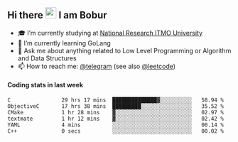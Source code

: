 ## Hi there <img src="https://media.giphy.com/media/hvRJCLFzcasrR4ia7z/giphy.gif" width="25px" height="25px"> I am Bobur

- :mortar_board: I’m currently studying at [National Research ITMO University](https://itmo.ru/)
- :seedling: I’m currently learning GoLang
- :speech_balloon: Ask me about anything related to Low Level Programming or Algorithm and Data Structures
- :mailbox: How to reach me: [@telegram](https://t.me/octoant) (see also [@leetcode](https://leetcode.com/octoant/))    

#### Coding stats in last week

<!--START_SECTION:waka-->

```text
C                29 hrs 17 mins  ██████████████▓░░░░░░░░░░   58.94 %
ObjectiveC       17 hrs 38 mins  █████████░░░░░░░░░░░░░░░░   35.52 %
CMake            1 hr 28 mins    ▓░░░░░░░░░░░░░░░░░░░░░░░░   02.97 %
textmate         1 hr 12 mins    ▓░░░░░░░░░░░░░░░░░░░░░░░░   02.42 %
YAML             4 mins          ░░░░░░░░░░░░░░░░░░░░░░░░░   00.14 %
C++              0 secs          ░░░░░░░░░░░░░░░░░░░░░░░░░   00.02 %
```

<!--END_SECTION:waka-->
